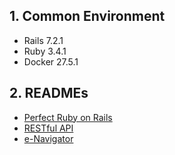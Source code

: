 ## 1. Common Environment

- Rails 7.2.1
- Ruby 3.4.1
- Docker 27.5.1

## 2. READMEs

- [Perfect Ruby on Rails](./perfect-ruby-on-rails/README.md)
- [RESTful API](./restful-api/README.md)
- [e-Navigator](./e-navigator/README.md)
